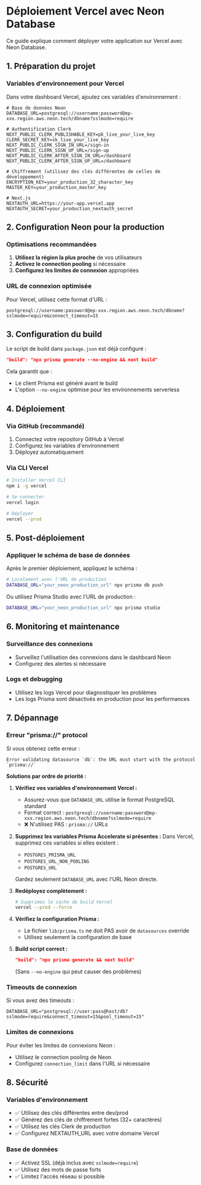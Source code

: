 # Déploiement Vercel avec Neon Database

Ce guide explique comment déployer votre application sur Vercel avec Neon Database.

## 1. Préparation du projet

### Variables d'environnement pour Vercel

Dans votre dashboard Vercel, ajoutez ces variables d'environnement :

```env
# Base de données Neon
DATABASE_URL=postgresql://username:password@ep-xxx.region.aws.neon.tech/dbname?sslmode=require

# Authentification Clerk
NEXT_PUBLIC_CLERK_PUBLISHABLE_KEY=pk_live_your_live_key
CLERK_SECRET_KEY=sk_live_your_live_key
NEXT_PUBLIC_CLERK_SIGN_IN_URL=/sign-in
NEXT_PUBLIC_CLERK_SIGN_UP_URL=/sign-up
NEXT_PUBLIC_CLERK_AFTER_SIGN_IN_URL=/dashboard
NEXT_PUBLIC_CLERK_AFTER_SIGN_UP_URL=/dashboard

# Chiffrement (utilisez des clés différentes de celles de développement)
ENCRYPTION_KEY=your_production_32_character_key
MASTER_KEY=your_production_master_key

# Next.js
NEXTAUTH_URL=https://your-app.vercel.app
NEXTAUTH_SECRET=your_production_nextauth_secret
```

## 2. Configuration Neon pour la production

### Optimisations recommandées

1. **Utilisez la région la plus proche** de vos utilisateurs
2. **Activez le connection pooling** si nécessaire
3. **Configurez les limites de connexion** appropriées

### URL de connexion optimisée

Pour Vercel, utilisez cette format d'URL :
```
postgresql://username:password@ep-xxx.region.aws.neon.tech/dbname?sslmode=require&connect_timeout=15
```

## 3. Configuration du build

Le script de build dans `package.json` est déjà configuré :
```json
"build": "npx prisma generate --no-engine && next build"
```

Cela garantit que :
- Le client Prisma est généré avant le build
- L'option `--no-engine` optimise pour les environnements serverless

## 4. Déploiement

### Via GitHub (recommandé)

1. Connectez votre repository GitHub à Vercel
2. Configurez les variables d'environnement
3. Déployez automatiquement

### Via CLI Vercel

```bash
# Installer Vercel CLI
npm i -g vercel

# Se connecter
vercel login

# Déployer
vercel --prod
```

## 5. Post-déploiement

### Appliquer le schéma de base de données

Après le premier déploiement, appliquez le schéma :

```bash
# Localement avec l'URL de production
DATABASE_URL="your_neon_production_url" npx prisma db push
```

Ou utilisez Prisma Studio avec l'URL de production :
```bash
DATABASE_URL="your_neon_production_url" npx prisma studio
```

## 6. Monitoring et maintenance

### Surveillance des connexions

- Surveillez l'utilisation des connexions dans le dashboard Neon
- Configurez des alertes si nécessaire

### Logs et debugging

- Utilisez les logs Vercel pour diagnostiquer les problèmes
- Les logs Prisma sont désactivés en production pour les performances

## 7. Dépannage

### Erreur "prisma://" protocol

Si vous obtenez cette erreur :
```
Error validating datasource `db`: the URL must start with the protocol `prisma://`
```

**Solutions par ordre de priorité :**

1. **Vérifiez vos variables d'environnement Vercel :**
   - Assurez-vous que `DATABASE_URL` utilise le format PostgreSQL standard
   - Format correct : `postgresql://username:password@ep-xxx.region.aws.neon.tech/dbname?sslmode=require`
   - ❌ N'utilisez PAS : `prisma://` URLs

2. **Supprimez les variables Prisma Accelerate si présentes :**
   Dans Vercel, supprimez ces variables si elles existent :
   - `POSTGRES_PRISMA_URL`
   - `POSTGRES_URL_NON_POOLING` 
   - `POSTGRES_URL`
   
   Gardez seulement `DATABASE_URL` avec l'URL Neon directe.

3. **Redéployez complètement :**
   ```bash
   # Supprimez le cache de build Vercel
   vercel --prod --force
   ```

4. **Vérifiez la configuration Prisma :**
   - Le fichier `lib/prisma.ts` ne doit PAS avoir de `datasources` override
   - Utilisez seulement la configuration de base

5. **Build script correct :**
   ```json
   "build": "npx prisma generate && next build"
   ```
   (Sans `--no-engine` qui peut causer des problèmes)

### Timeouts de connexion

Si vous avez des timeouts :
```
DATABASE_URL="postgresql://user:pass@host/db?sslmode=require&connect_timeout=15&pool_timeout=15"
```

### Limites de connexions

Pour éviter les limites de connexions Neon :
- Utilisez le connection pooling de Neon
- Configurez `connection_limit` dans l'URL si nécessaire

## 8. Sécurité

### Variables d'environnement

- ✅ Utilisez des clés différentes entre dev/prod
- ✅ Générez des clés de chiffrement fortes (32+ caractères)
- ✅ Utilisez les clés Clerk de production
- ✅ Configurez NEXTAUTH_URL avec votre domaine Vercel

### Base de données

- ✅ Activez SSL (déjà inclus avec `sslmode=require`)
- ✅ Utilisez des mots de passe forts
- ✅ Limitez l'accès réseau si possible 